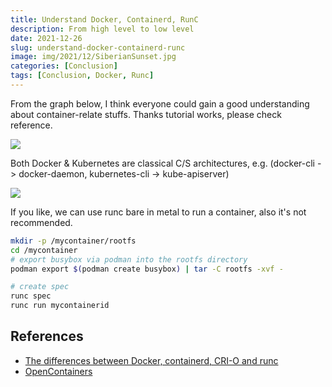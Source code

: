 ```yaml
---
title: Understand Docker, Containerd, RunC
description: From high level to low level
date: 2021-12-26
slug: understand-docker-containerd-runc
image: img/2021/12/SiberianSunset.jpg
categories: [Conclusion]
tags: [Conclusion, Docker, Runc]
---
```


From the graph below, I think everyone could gain a good understanding about container-relate stuffs. Thanks tutorial works, please check reference.

![ ](img/2021/12/docker-relation.jpg)

Both Docker & Kubernetes are classical C/S architectures, e.g. (docker-cli -> docker-daemon, kubernetes-cli -> kube-apiserver)

![ ](img/2021/12/docker.png)

If you like, we can use runc bare in metal to run a container, also it's not recommended.

```bash
mkdir -p /mycontainer/rootfs
cd /mycontainer
# export busybox via podman into the rootfs directory
podman export $(podman create busybox) | tar -C rootfs -xvf -

# create spec
runc spec
runc run mycontainerid
```

## References

- [The differences between Docker, containerd, CRI-O and runc](https://www.tutorialworks.com/difference-docker-containerd-runc-crio-oci/)
- [OpenContainers](https://github.com/opencontainers)
